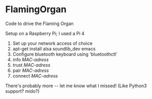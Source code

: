 # FlamingOrgan

Code to drive the Flaming Organ

Setup on a Raspberry Pi; I used a Pi 4
1. Set up your network access of choice
2. apt-get install alsa soundlib_dev emacs
3. Configure bluetooth keyboard using 'bluetoothctl'
4. info *MAC-adress*
5. trust *MAC-adress*
6. pair *MAC-adress*
7. connect *MAC-adress*

There's probably more -- let me know what I missed!  (Like Python3 support?  mido?)
